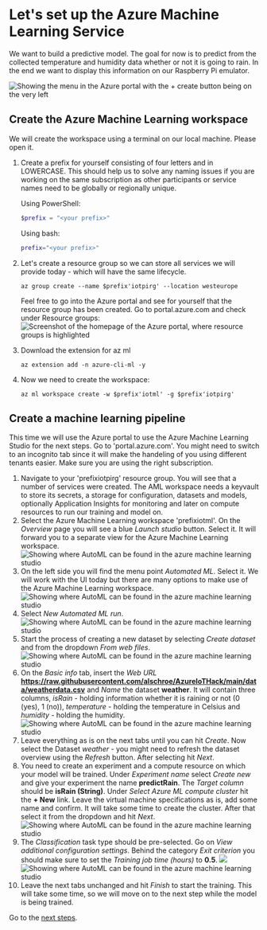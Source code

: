 # Let's set up the Azure Machine Learning Service

We want to build a predictive model. The goal for now is to predict from the collected temperature and humidity data whether or not it is going to rain. In the end we want to display this information on our Raspberry Pi emulator.

![Showing the menu in the Azure portal with the + create button being on the very left](/images/architecture.png)

## Create the Azure Machine Learning workspace

We will create the workspace using a terminal on our local machine. Please open it.

1. Create a prefix for yourself consisting of four letters and in LOWERCASE. This should help us to solve any naming issues if you are working on the same subscription as other participants or service names need to be globally or regionally unique.
   <br>

   Using PowerShell:

   ```PowerShell
   $prefix = "<your prefix>"
   ```

   Using bash:

   ```bash
   prefix="<your prefix>"
   ```

1. Let's create a resource group so we can store all services we will provide today - which will have the same lifecycle.

   ```shell
   az group create --name $prefix'iotpirg' --location westeurope
   ```

   Feel free to go into the Azure portal and see for yourself that the resource group has been created. Go to portal.azure.com and check under Resource groups:
   ![Screenshot of the homepage of the Azure portal, where resource groups is highlighted](../images/01resourcegroup.png)

1. Download the extension for az ml
   ```shell
   az extension add -n azure-cli-ml -y
   ```
1. Now we need to create the workspace:
   ```shell
   az ml workspace create -w $prefix'iotml' -g $prefix'iotpirg'
   ```

## Create a machine learning pipeline

This time we will use the Azure portal to use the Azure Machine Learning Studio for the next steps. Go to 'portal.azure.com'. You might need to switch to an incognito tab since it will make the handeling of you using different tenants easier. Make sure you are using the right subscription.

1. Navigate to your 'prefixiotpirg' resource group. You will see that a number of services were created. The AML workspace needs a keyvault to store its secrets, a storage for configuration, datasets and models, optionally Application Insights for monitoring and later on compute resources to run our training and model on.
1. Select the Azure Machine Learning workspace 'prefixiotml'. On the _Overview_ page you will see a blue _Launch studio_ button. Select it. It will forward you to a separate view for the Azure Machine Learning workspace. <br>
   ![Showing where AutoML can be found in the azure machine learning studio](/images/02studio.png) <br>
1. On the left side you will find the menu point _Automated ML_. Select it. We will work with the UI today but there are many options to make use of the Azure Machine Learning workspace.
   ![Showing where AutoML can be found in the azure machine learning studio](/images/01automl.png) <br>
1. Select _New Automated ML run_.
   ![Showing where AutoML can be found in the azure machine learning studio](/images/01newautoml.png) <br>
1. Start the process of creating a new dataset by selecting _Create dataset_ and from the dropdown _From web files_.
   ![Showing where AutoML can be found in the azure machine learning studio](/images/01webfiles.png) <br>
1. On the _Basic info_ tab, insert the _Web URL_ **https://raw.githubusercontent.com/alschroe/AzureIoTHack/main/data/weatherdata.csv** and _Name_ the dataset **weather**. It will contain three columns, _isRain_ - holding information whether it is raining or not (0 (yes), 1 (no)), _temperature_ - holding the temperature in Celsius and _humidity_ - holding the humidity.
   ![Showing where AutoML can be found in the azure machine learning studio](/images/01basicinfo.png) <br>
1. Leave everything as is on the next tabs until you can hit _Create_. Now select the Dataset _weather_ - you might need to refresh the dataset overview using the _Refresh_ button. After selecting hit _Next_.
1. You need to create an experiment and a compute resource on which your model will be trained. Under _Experiment name_ select _Create new_ and give your experiment the name **predictRain**. The _Target column_ should be **isRain (String)**.
   Under _Select Azure ML compute cluster_ hit the **+ New** link.
   Leave the virtual machine specifications as is, add some name and confirm.
   It will take some time to create the cluster. After that select it from the dropdown and hit _Next_.
   ![Showing where AutoML can be found in the azure machine learning studio](/images/01configrun.png) <br>
1. The _Classification_ task type should be pre-selected. Go on _View additional configuration settings_. Behind the category _Exit criterion_ you should make sure to set the _Training job time (hours)_ to **0.5**.
   ![](/images/01automltask.png)<br>
   ![Showing where AutoML can be found in the azure machine learning studio](/images/01taskconfig.png) <br>
1. Leave the next tabs unchanged and hit _Finish_ to start the training. This will take some time, so we will move on to the next step while the model is being trained.

Go to the [next steps](./02_emu_iothub.md).
